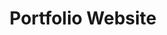 # <h1 align="center">**Portfolio Website**</h1>
<br></br>
<!-- ![Riddhi Chaudhary](https://user-images.githubusercontent.com/58457452/117533925-dbe13e00-b00c-11eb-9cd0-14298fc28b5d.png) -->
